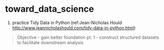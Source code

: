 # toward_data_science

1. practice Tidy Data in Python (ref:Jean-Nicholas Hould http://www.jeannicholashould.com/tidy-data-in-python.html)

> Objective - gain better foundation pt. 1 - construct structured datasets to facilitate downstream analysis
